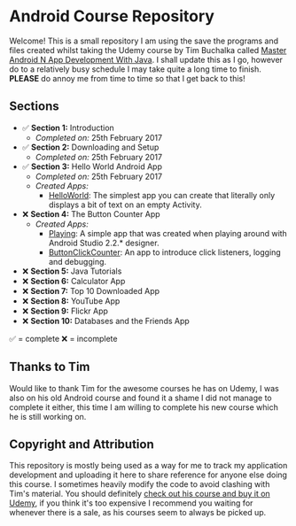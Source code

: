 # Android Course Repository

Welcome! This is a small repository I am using the save the programs and files created whilst taking the Udemy course by Tim Buchalka called [Master Android N App Development With Java](https://www.udemy.com/master-android-7-nougat-java-app-development-step-by-step/learn/v4/overview). I shall update this as I go, however do to a relatively busy schedule I may take quite a long time to finish. **PLEASE** do annoy me from time to time so that I get back to this!

## Sections

* :white_check_mark: **Section 1:** Introduction
  * _Completed on:_ 25th February 2017
* :white_check_mark: **Section 2:** Downloading and Setup
  * _Completed on:_ 25th February 2017
* :white_check_mark: **Section 3:** Hello World Android App
  * _Completed on:_ 25th February 2017
  * _Created Apps:_
    * [HelloWorld](HelloWorld): The simplest app you can create that literally only displays a bit of text on an empty Activity.
* :x: **Section 4:** The Button Counter App
  * _Created Apps:_
    * [Playing](Playing): A simple app that was created when playing around with Android Studio 2.2.* designer.
    * [ButtonClickCounter](ButtonClickCounter): An app to introduce click listeners, logging and debugging.
* :x: **Section 5:** Java Tutorials
* :x: **Section 6:** Calculator App
* :x: **Section 7:** Top 10 Downloaded App
* :x: **Section 8:** YouTube App
* :x: **Section 9:** Flickr App
* :x: **Section 10:** Databases and the Friends App

:white_check_mark: = complete
:x: = incomplete

## Thanks to Tim

Would like to thank Tim for the awesome courses he has on Udemy, I was also on his old Android course and found it a shame I did not manage to complete it either, this time I am willing to complete his new course which he is still working on.

## Copyright and Attribution

This repository is mostly being used as a way for me to track my application development and uploading it here to share reference for anyone else doing this course. I sometimes heavily modify the code to avoid clashing with Tim's material. You should definitely [check out his course and buy it on Udemy](https://www.udemy.com/master-android-7-nougat-java-app-development-step-by-step/learn/v4/overview), if you think it's too expensive I recommend you waiting for whenever there is a sale, as his courses seem to always be picked up.